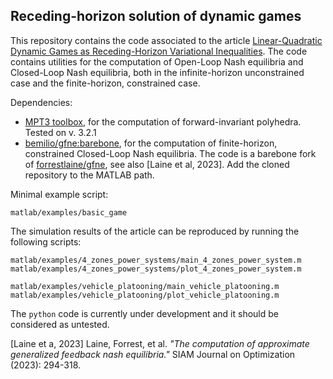 ## Receding-horizon solution of dynamic games

This repository contains the code associated to the article [Linear-Quadratic Dynamic Games as Receding-Horizon Variational
Inequalities](https://arxiv.org/submit/5818661). The code contains utilities for the computation of Open-Loop Nash equilibria and Closed-Loop Nash equilibria, both in the infinite-horizon unconstrained case and the finite-horizon, constrained case. 

Dependencies:
- [MPT3 toolbox](https://www.mpt3.org/), for the computation of forward-invariant polyhedra. Tested on v. 3.2.1
- [bemilio/gfne:barebone](https://github.com/bemilio/gfne/tree/barebone), for the computation of finite-horizon, constrained Closed-Loop Nash equilibria. The code is a barebone fork of [forrestlaine/gfne](github.com/forrestlaine/gfne), see also [Laine et al, 2023]. Add the cloned repository to the MATLAB path.

Minimal example script:

`matlab/examples/basic_game`

The simulation results of the article can be reproduced by running the following scripts:

`matlab/examples/4_zones_power_systems/main_4_zones_power_system.m
matlab/examples/4_zones_power_systems/plot_4_zones_power_system.m
`


`matlab/examples/vehicle_platooning/main_vehicle_platooning.m
matlab/examples/vehicle_platooning/plot_vehicle_platooning.m`

The `python` code is currently under development and it should be considered as untested.


[Laine et a, 2023] Laine, Forrest, et al. *"The computation of approximate generalized feedback nash equilibria."* SIAM Journal on Optimization (2023): 294-318.